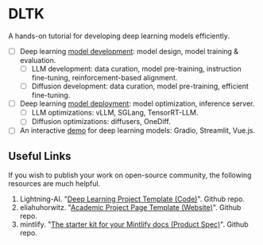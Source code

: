 # DLTK
A hands-on tutorial for developing deep learning models efficiently.

- [ ] Deep learning [model development](https://github.com/Jason-cs18/DLTK/tree/main/model_development): model design, model training & evaluation.
  - [ ] LLM development: data curation, model pre-training, instruction fine-tuning, reinforcement-based alignment.
  - [ ] Diffusion development: data curation, model pre-training, efficient fine-tuning.
- [ ] Deep learning [model deployment](https://github.com/Jason-cs18/DLTK/tree/main/model_deployment): model optimization, inference server.
  - [ ] LLM optimizations: vLLM, SGLang, TensorRT-LLM.
  - [ ] Diffusion optimizations: diffusers, OneDiff.
- [ ] An interactive [demo](https://github.com/Jason-cs18/DLTK/tree/main/model_demo) for deep learning models: Gradio, Streamlit, Vue.js.

## Useful Links
If you wish to publish your work on open-source community, the following resources are much helpful.

1. Lightning-AI. "[Deep Learning Project Template (Code)](https://github.com/Lightning-AI/deep-learning-project-template)". Github repo.
2. eliahuhorwitz. "[Academic Project Page Template (Website)](https://github.com/eliahuhorwitz/Academic-project-page-template)". Github repo.
3. mintlify. "[The starter kit for your Mintlify docs (Product Spec)](https://github.com/mintlify/starter)". Github repo.